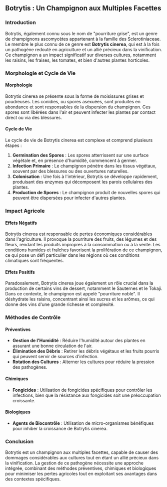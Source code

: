 ## Botrytis : Un Champignon aux Multiples Facettes

### Introduction

Botrytis, également connu sous le nom de "pourriture grise", est un genre de champignons ascomycètes appartenant à la famille des Sclerotiniaceae. Le membre le plus connu de ce genre est **Botrytis cinerea**, qui est à la fois un pathogène redouté en agriculture et un allié précieux dans la vinification. Ce champignon a un impact significatif sur diverses cultures, notamment les raisins, les fraises, les tomates, et bien d'autres plantes horticoles.

### Morphologie et Cycle de Vie

#### Morphologie

Botrytis cinerea se présente sous la forme de moisissures grises et poudreuses. Les conidies, ou spores asexuées, sont produites en abondance et sont responsables de la dispersion du champignon. Ces spores sont libérées dans l'air et peuvent infecter les plantes par contact direct ou via des blessures.

#### Cycle de Vie

Le cycle de vie de Botrytis cinerea est complexe et comprend plusieurs étapes :

1. **Germination des Spores** : Les spores atterrissent sur une surface végétale et, en présence d'humidité, commencent à germer.
2. **Infection Primaire** : Le champignon pénètre dans les tissus végétaux, souvent par des blessures ou des ouvertures naturelles.
3. **Colonisation** : Une fois à l'intérieur, Botrytis se développe rapidement, produisant des enzymes qui décomposent les parois cellulaires des plantes.
4. **Production de Spores** : Le champignon produit de nouvelles spores qui peuvent être dispersées pour infecter d'autres plantes.

### Impact Agricole

#### Effets Négatifs

Botrytis cinerea est responsable de pertes économiques considérables dans l'agriculture. Il provoque la pourriture des fruits, des légumes et des fleurs, rendant les produits impropres à la consommation ou à la vente. Les conditions humides et fraîches favorisent la prolifération de ce champignon, ce qui pose un défi particulier dans les régions où ces conditions climatiques sont fréquentes.

#### Effets Positifs

Paradoxalement, Botrytis cinerea joue également un rôle crucial dans la production de certains vins de dessert, notamment le Sauternes et le Tokaji. Dans ce contexte, le champignon est appelé "pourriture noble". Il déshydrate les raisins, concentrant ainsi les sucres et les arômes, ce qui donne des vins d'une grande richesse et complexité.

### Méthodes de Contrôle

#### Préventives

- **Gestion de l'Humidité** : Réduire l'humidité autour des plantes en assurant une bonne circulation de l'air.
- **Élimination des Débris** : Retirer les débris végétaux et les fruits pourris qui peuvent servir de sources d'infection.
- **Rotation des Cultures** : Alterner les cultures pour réduire la pression des pathogènes.

#### Chimiques

- **Fongicides** : Utilisation de fongicides spécifiques pour contrôler les infections, bien que la résistance aux fongicides soit une préoccupation croissante.

#### Biologiques

- **Agents de Biocontrôle** : Utilisation de micro-organismes bénéfiques pour inhiber la croissance de Botrytis cinerea.

### Conclusion

Botrytis est un champignon aux multiples facettes, capable de causer des dommages considérables aux cultures tout en étant un allié précieux dans la vinification. La gestion de ce pathogène nécessite une approche intégrée, combinant des méthodes préventives, chimiques et biologiques pour minimiser les pertes agricoles tout en exploitant ses avantages dans des contextes spécifiques.